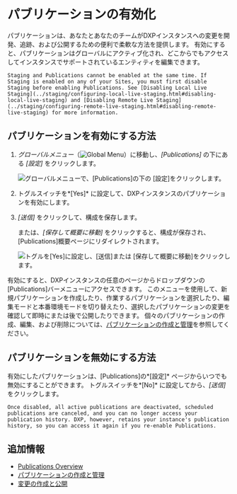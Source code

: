 # パブリケーションの有効化

パブリケーションは、あなたとあなたのチームがDXPインスタンスへの変更を開発、追跡、および公開するための便利で柔軟な方法を提供します。 有効にすると、パブリケーションはグローバルにアクティブ化され、どこからでもアクセスしてインスタンスでサポートされているエンティティを編集できます。

```{important}
Staging and Publications cannot be enabled at the same time. If Staging is enabled on any of your Sites, you must first disable Staging before enabling Publications. See [Disabling Local Live Staging](../staging/configuring-local-live-staging.html#disabling-local-live-staging) and [Disabling Remote Live Staging](../staging/configuring-remote-live-staging.html#disabling-remote-live-staging) for more information.
```

## パブリケーションを有効にする方法

1.  *グローバルメニュー*（![Global Menu](../../../images/icon-applications-menu.png)）に移動し、*[Publications]* の下にある *[設定]* をクリックします。

    ![グローバルメニューで、[Publications]の下の [設定]をクリックします。](./enabling-publications/images/01.png)

2.  トグルスイッチを*[Yes]* に設定して、DXPインスタンスのパブリケーションを有効にします。

3.  *[送信]* をクリックして、構成を保存します。

    または、*[保存して概要に移動]* をクリックすると、構成が保存され、[Publications]概要ページにリダイレクトされます。

    ![トグルを[Yes]に設定し、[送信]または [保存して概要に移動]をクリックします。](./enabling-publications/images/02.png)

有効にすると、DXPインスタンスの任意のページからドロップダウンの[Publications]バーメニューにアクセスできます。 このメニューを使用して、新規パブリケーションを作成したり、作業するパブリケーションを選択したり、編集モードと本番環境モードを切り替えたり、選択したパブリケーションの変更を確認して即時にまたは後で公開したりできます。 個々のパブリケーションの作成、編集、および削除については、[パブリケーションの作成と管理](./creating-and-managing-publications.md)を参照してください。

## パブリケーションを無効にする方法

有効にしたパブリケーションは、[Publications]の*[設定]* ページからいつでも無効にすることができます。 トグルスイッチを*[No]* に設定してから、*[送信]* をクリックします。

```{important}
Once disabled, all active publications are deactivated, scheduled publications are canceled, and you can no longer access your publication history. DXP, however, retains your instance's publication history, so you can access it again if you re-enable Publications.
```

## 追加情報

  - [Publications Overview](../publications.md)
  - [パブリケーションの作成と管理](./creating-and-managing-publications.md)
  - [変更の作成と公開](./making-and-publishing-changes.md)
